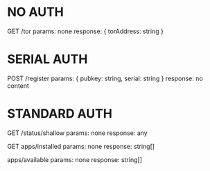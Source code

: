 # NO AUTH
GET /tor
params: none
response: { torAddress: string }


# SERIAL AUTH
POST /register
params: { pubkey: string, serial: string }
response: no content


# STANDARD AUTH
GET /status/shallow
params: none
response: any

GET apps/installed
params: none
response: string[]

apps/available
params: none
response: string[]